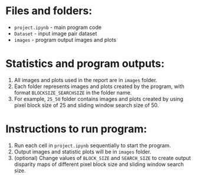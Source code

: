 # Files and folders:

- `project.ipynb` - main program code
- `Dataset` - input image pair dataset
- `images` - program output images and plots

# Statistics and program outputs:

1. All images and plots used in the report are in `images` folder.
2. Each folder represents images and plots created by the program, with format `BLOCKSIZE_SEARCHSIZE` in the folder name.
3. For example, `25_50` folder contains images and plots created by using pixel block size of 25 and sliding window search size of 50.

# Instructions to run program:

1. Run each cell in `project.ipynb` sequentially to start the program.
2. Output images and statistic plots will be in `images` folder.
3. (optional) Change values of `BLOCK_SIZE` and `SEARCH_SIZE` to create output disparity maps of different pixel block size and sliding window search size.
